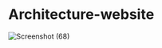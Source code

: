 # Architecture-website

![Screenshot (68)](https://user-images.githubusercontent.com/75828535/117608020-df92d300-b17a-11eb-9fc3-144be1deee46.png)

